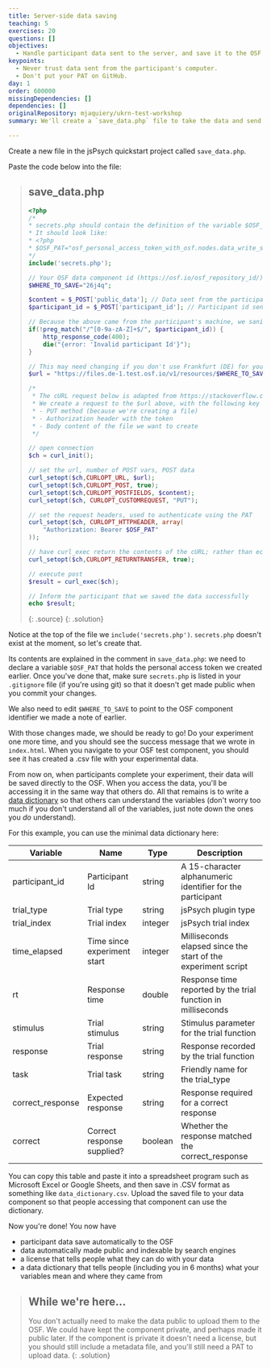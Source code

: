 ```yaml
---
title: Server-side data saving
teaching: 5
exercises: 20
questions: []
objectives:
  - Handle participant data sent to the server, and save it to the OSF.
keypoints:
  - Never trust data sent from the participant's computer.
  - Don't put your PAT on GitHub.
day: 1
order: 600000
missingDependencies: []
dependencies: []
originalRepository: mjaquiery/ukrn-test-workshop
summary: We'll create a `save_data.php` file to take the data and send it to the OSF, and a separate `secrets.php` file to hold our PAT.

---
```


Create a new file in the jsPsych quickstart project called `save_data.php`.

Paste the code below into the file:
> ## save_data.php
> ```php
> <?php
> /*
 > * secrets.php should contain the definition of the variable $OSF_PAT
 > * It should look like:
 > * <?php
 > * $OSF_PAT="osf_personal_access_token_with_osf.nodes.data_write_scope";
 > */
> include('secrets.php');
>
> // Your OSF data component id (https://osf.io/osf_repository_id/)
> $WHERE_TO_SAVE="26j4q";
>
> $content = $_POST['public_data']; // Data sent from the participant's machine
> $participant_id = $_POST['participant_id']; // Participant id sent from participant's machine
>
> // Because the above came from the participant's machine, we sanitize the input
> if(!preg_match("/^[0-9a-zA-Z]+$/", $participant_id)) {
>     http_response_code(400);
>     die("{error: 'Invalid participant Id'}");
> }
>
> // This may need changing if you don't use Frankfurt (DE) for your data storage
> $url = "https://files.de-1.test.osf.io/v1/resources/$WHERE_TO_SAVE/providers/osfstorage/?kind=file&name=$participant_id.csv";
>
> /*
>  * The cURL request below is adapted from https://stackoverflow.com/a/5676572
>  * We create a request to the $url above, with the following key properties:
>  * - PUT method (because we're creating a file)
>  * - Authorization header with the token
>  * - Body content of the file we want to create
>  */
>
> // open connection
> $ch = curl_init();
>
> // set the url, number of POST vars, POST data
> curl_setopt($ch,CURLOPT_URL, $url);
> curl_setopt($ch,CURLOPT_POST, true);
> curl_setopt($ch,CURLOPT_POSTFIELDS, $content);
> curl_setopt($ch, CURLOPT_CUSTOMREQUEST, "PUT");
>
> // set the request headers, used to authenticate using the PAT
> curl_setopt($ch, CURLOPT_HTTPHEADER, array(
>     "Authorization: Bearer $OSF_PAT"
> ));
>
> // have curl_exec return the contents of the cURL; rather than echoing it
> curl_setopt($ch,CURLOPT_RETURNTRANSFER, true);
>
> // execute post
> $result = curl_exec($ch);
>
> // Inform the participant that we saved the data successfully
> echo $result;
> ```
> {: .source}
{: .solution}

Notice at the top of the file we `include('secrets.php')`.
`secrets.php` doesn't exist at the moment, so let's create that.

Its contents are explained in the comment in `save_data.php`: we need to declare a variable `$OSF_PAT` that holds the personal access token we created earlier.
Once you've done that, make sure `secrets.php` is listed in your `.gitignore` file (if you're using git) so that it doesn't get made public when you commit your changes.

We also need to edit `$WHERE_TO_SAVE` to point to the OSF component identifier we made a note of earlier.

With those changes made, we should be ready to go!
Do your experiment one more time, and you should see the success message that we wrote in `index.html`.
When you navigate to your OSF test component, you should see it has created a .csv file with your experimental data.

From now on, when participants complete your experiment, their data will be saved directly to the OSF.
When you access the data, you'll be accessing it in the same way that others do.
All that remains is to write a [data dictionary](https://help.osf.io/hc/en-us/articles/360019739054-How-to-Make-a-Data-Dictionary) so that others can understand the variables (don't worry too much if you don't understand all of the variables, just note down the ones you _do_ understand).

For this example, you can use the minimal data dictionary here:

| Variable | Name | Type | Description |
|----------|------|------|-------------|
| participant_id | Participant Id | string | A 15-character alphanumeric identifier for the participant |
| trial_type | Trial type | string | jsPsych plugin type |
| trial_index | Trial index | integer | jsPsych trial index |
| time_elapsed | Time since experiment start | integer | Milliseconds elapsed since the start of the experiment script |
| rt | Response time | double | Response time reported by the trial function in milliseconds |
| stimulus | Trial stimulus | string | Stimulus parameter for the trial function |
| response | Trial response | string | Response recorded by the trial function |
| task | Trial task | string | Friendly name for the trial_type |
| correct_response | Expected response | string | Response required for a correct response |
| correct | Correct response supplied? | boolean | Whether the response matched the correct_response |

You can copy this table and paste it into a spreadsheet program such as Microsoft Excel or Google Sheets, and then save in .CSV format as something like `data_dictionary.csv`.
Upload the saved file to your data component so that people accessing that component can use the dictionary.

Now you're done!
You now have
* participant data save automatically to the OSF
* data automatically made public and indexable by search engines
* a license that tells people what they can do with your data
* a data dictionary that tells people (including you in 6 months) what your variables mean and where they came from

> ## While we're here...
> You don't actually need to make the data public to upload them to the OSF.
> We could have kept the component private, and perhaps made it public later.
> If the component is private it doesn't need a license, but you should still include a metadata file, and you'll still need a PAT to upload data.
{: .solution}
